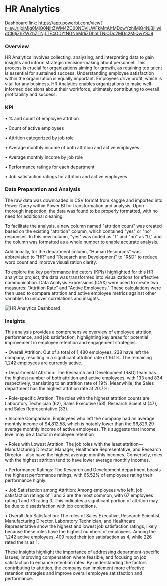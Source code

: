 
# HR Analytics
Dashboard link: https://app.powerbi.com/view?r=eyJrIjoiMjg0MjQ0NjItZWM4ZC00NDVjLWFkMmUtMDcwYzhlMjQ4NjBjIiwidCI6IjZhZWZhZTNjLTE4ODYtNGNhMi1iZDhhLTNiODc2MDc2MjQwYSJ9

### Overview
HR Analytics involves collecting, analyzing, and interpreting data to gain insights and inform strategic decision-making about personnel. This process is crucial for organizations aiming for growth, as retaining top talent is essential for sustained success. Understanding employee satisfaction within the organization is equally important. Employees drive profit, which is vital for any business. HR Analytics enables organizations to make well-informed decisions about their workforce, ultimately contributing to overall profitability and success.
### KPI
•	% and count of employee attrition

•	Count of active employees

•	Attrition categorized by job role

•	Average monthly income of both attrition and active employees

•	Average monthly income by job role

•	Performance ratings for each department

•	Job satisfaction ratings for attrition and active employees

### Data Preparation and Analysis
The raw data was downloaded in CSV format from Kaggle and imported into Power Query within Power BI for transformation and analysis. Upon thorough inspection, the data was found to be properly formatted, with no need for additional cleaning.

To facilitate the analysis, a new column named "attrition count" was created based on the existing "attrition" column, which contained "yes" or "no" responses. In this new column, "yes" was coded as "1" and "no" as "0," and the column was formatted as a whole number to enable accurate analysis.

Additionally, for the department column, "Human Resources" was abbreviated to "HR" and "Research and Development" to "R&D" to reduce word count and improve visualization clarity.

To explore the key performance indicators (KPIs) highlighted for this HR analytics project, the data was transformed into visualizations for effective communication. Data Analysis Expressions (DAX) were used to create two measures: "Attrition Rate" and "Active Employees." These calculations were then used to compare attrition and active employee metrics against other variables to uncover correlations and insights.

![HR Analytics Dashboard](https://github.com/estherwonder/HR-Analytics-/assets/145384641/91bb6e30-214b-4a04-91fc-e30b6a0b29d1)

### Insights
This analysis provides a comprehensive overview of employee attrition, performance, and job satisfaction, highlighting key areas for potential improvement in employee retention and engagement strategies.

•	Overall Attrition: Out of a total of 1,480 employees, 238 have left the company, resulting in a significant attrition rate of 16.1%. The remaining 1,242 employees are currently active.

•	Departmental Attrition: The Research and Development (R&D) team has the highest number of both attrition and active employees, with 133 and 834 respectively, translating to an attrition rate of 19%. Meanwhile, the Sales department has the highest attrition rate at 20.7%.

•	Role-specific Attrition: The roles with the highest attrition counts are Laboratory Technician (62), Sales Executive (58), Research Scientist (47), and Sales Representative (33).

•	Income Comparison: Employees who left the company had an average monthly income of $4,812.58, which is notably lower than the $6,829.29 average monthly income of active employees. This suggests that income level may be a factor in employee retention

•	Roles with Lowest Attrition: The job roles with the least attrition—Manufacturing Director, Manager, Healthcare Representative, and Research Director—also have the highest average monthly incomes. Conversely, roles with the highest attrition tend to have lower average monthly incomes.

•	Performance Ratings: The Research and Development department boasts the highest performance ratings, with 65.52% of employees rating their performance highly.

•	Job Satisfaction among Attrition: Among employees who left, job satisfaction ratings of 1 and 3 are the most common, with 67 employees rating 1 and 73 rating 3. This indicates a significant portion of attrition may be due to dissatisfaction with job conditions.

•	Overall Job Satisfaction: The roles of Sales Executive, Research Scientist, Manufacturing Director, Laboratory Technician, and Healthcare Representative show the highest and lowest job satisfaction ratings, likely because these roles have the highest numbers of employees. Among the 1,242 active employees, 409 rated their job satisfaction as 4, while 226 rated theirs as 1.

These insights highlight the importance of addressing department-specific issues, improving compensation where feasible, and focusing on job satisfaction to enhance retention rates. By understanding the factors contributing to attrition, the company can implement more effective retention strategies and improve overall employee satisfaction and performance.
